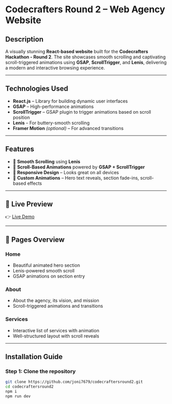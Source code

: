 #  Codecrafters Round 2 – Web Agency Website

##  Description
A visually stunning **React-based website** built for the **Codecrafters Hackathon - Round 2**. The site showcases smooth scrolling and captivating scroll-triggered animations using **GSAP**, **ScrollTrigger**, and **Lenis**, delivering a modern and interactive browsing experience.
  
  ---
  
##  Technologies Used
- **React.js** – Library for building dynamic user interfaces  
- **GSAP** – High-performance animations  
- **ScrollTrigger** – GSAP plugin to trigger animations based on scroll position  
- **Lenis** – For buttery-smooth scrolling  
- **Framer Motion** *(optional)* – For advanced transitions  
---
##  Features
- 🔄 **Smooth Scrolling** using **Lenis**  
- 🎯 **Scroll-Based Animations** powered by **GSAP + ScrollTrigger**  
- 📱 **Responsive Design** – Looks great on all devices  
- 🎨 **Custom Animations** – Hero text reveals, section fade-ins, scroll-based effects  
---
## 🔗 Live Preview  
👉 [Live Demo](https://codecraftersround-2.netlify.app/)


 ---
 
## 🧩 Pages Overview

###  Home
- Beautiful animated hero section  
- Lenis-powered smooth scroll  
- GSAP animations on section entry  

###  About
- About the agency, its vision, and mission  
- Scroll-triggered animations and transitions  

###  Services
- Interactive list of services with animation  
- Well-structured layout with scroll reveals  

---

##  Installation Guide

### Step 1: Clone the repository
```bash
git clone https://github.com/joni7679/codecraftersround2.git
cd codecraftersround2
npm i
npm run dev
